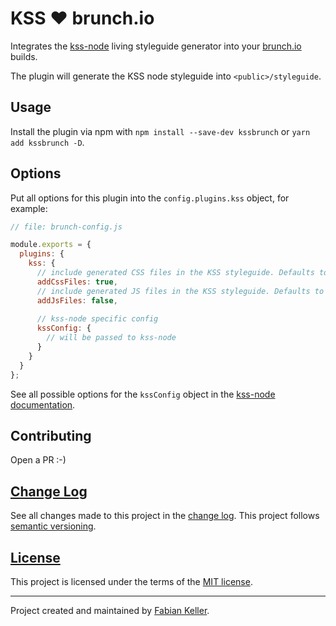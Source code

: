 # KSS ♥ brunch.io

Integrates the [kss-node](https://github.com/kss-node/kss-node) living styleguide generator into your [brunch.io](http://brunch.io/) builds.

The plugin will generate the KSS node styleguide into `<public>/styleguide`.


## Usage

Install the plugin via npm with `npm install --save-dev kssbrunch` or `yarn add kssbrunch -D`.


## Options

Put all options for this plugin into the `config.plugins.kss` object, for example:


```javascript
// file: brunch-config.js

module.exports = {
  plugins: {
    kss: {
      // include generated CSS files in the KSS styleguide. Defaults to true. 
      addCssFiles: true,
      // include generated JS files in the KSS styleguide. Defaults to true.
      addJsFiles: false,
      
      // kss-node specific config
      kssConfig: {
        // will be passed to kss-node
      }
    }
  }
};
```
See all possible options for the `kssConfig` object in the [kss-node documentation](https://github.com/kss-node/kss-node#using-the-command-line-tool).


## Contributing

Open a PR :-)


## [Change Log](CHANGELOG.md)

See all changes made to this project in the [change log](CHANGELOG.md). This project follows [semantic versioning](http://semver.org/).


## [License](LICENSE)

This project is licensed under the terms of the [MIT license](LICENSE).


---

Project created and maintained by [Fabian Keller](http://www.fabian-keller.de).
